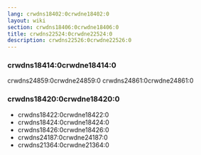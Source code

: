 ```yaml
---
lang: crwdns18402:0crwdne18402:0
layout: wiki
section: crwdns18406:0crwdne18406:0
title: crwdns22524:0crwdne22524:0
description: crwdns22526:0crwdne22526:0
---
```


### crwdns18414:0crwdne18414:0
crwdns24859:0crwdne24859:0 crwdns24861:0crwdne24861:0

### crwdns18420:0crwdne18420:0
- crwdns18422:0crwdne18422:0
- crwdns18424:0crwdne18424:0
- crwdns18426:0crwdne18426:0
- crwdns24187:0crwdne24187:0
- crwdns21364:0crwdne21364:0

